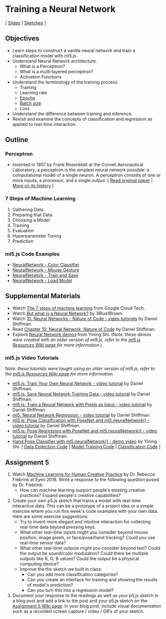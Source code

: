# Training a Neural Network

[ [Slides](https://docs.google.com/presentation/d/1OKT_80niROeM37g5XLW-M8L_JHCGCxtJ2HIExuOFQCk/) \| [Sketches](https://editor.p5js.org/jackbdu/collections/kjuPKBzeH) ]

## Objectives

-   Learn steps to construct a vanilla neural network and train a classification model with ml5.js.
-   Understand Neural Network architecture.
    -   What is a Perceptron?
    -   What is a multi-layered perceptron?
    -   Activation Functions
-   Understand the terminology of the training process.
    -   Training
    -   Learning rate
    -   [Epochs](https://docs.ml5js.org/#/learn/ml5-glossary?id=epochs)
    -   [Batch size](https://docs.ml5js.org/#/learn/ml5-glossary?id=batch-size)
    -   Loss
-   Understand the difference between training and inference.
-   Revisit and examine the concepts of classification and regression as applied to real-time interaction.

## Outline

### Perceptron

-   Invented in 1957 by Frank Rosenblatt at the Cornell Aeronautical Laboratory, a perceptron is the simplest neural network possible: a computational model of a single neuron. A perceptron consists of one or more inputs, a processor, and a single output. [ [Read original paper](http://www.ling.upenn.edu/courses/cogs501/Rosenblatt1958.pdf) \| [More on its history](https://github.com/jackbdu/Intro-ML-Arts-IMA-Summer24/wiki/Neural-Networks-History) ]

### 7 Steps of Machine Learning

1. Gathering Data
2. Preparing that Data
3. Choosing a Model
4. Training
5. Evaluation
6. Hyperparameter Tuning
7. Prediction

### ml5.js Code Examples

-   [NeuralNetwork - Color Classifier](https://editor.p5js.org/ml5/sketches/eGHBdmCLe)
-   [NeuralNetwork - Mouse Gesture](https://editor.p5js.org/ml5/sketches/FdXAgrA3N)
-   [NeuralNetwork - Train and Save](https://editor.p5js.org/ml5/sketches/rR51vvi-u)
-   [NeuralNetwork - Load Model](https://editor.p5js.org/ml5/sketches/U-aljtx7x)

## Supplemental Materials

-   Watch [The 7 steps of machine learning](https://www.youtube.com/watch?v=nKW8Ndu7Mjw) from Google Cloud Tech.
-   Watch [But what _is_ a Neural Network?](https://youtu.be/aircAruvnKk?list=PLZHQObOWTQDNU6R1_67000Dx_ZCJB-3pi) by 3Blue1Brown.
-   Watch [10. Neural Networks - Nature of Code - video tutorials](https://youtu.be/XJ7HLz9VYz0?list=PLRqwX-V7Uu6aCibgK1PTWWu9by6XFdCfh) by Daniel Shiffman.
-   Read [Chapter 10: Neural Network, Nature of Code](https://natureofcode.com/book/chapter-10-neural-networks/) by Daniel Shiffman.
-   Explore [Neural Network demos](https://github.com/yining1023/machine-learning-for-the-web/tree/main/week8-diynn) from Yining Shi. (_Note: these demos were created with an older version of ml5.js, refer to the [ml5.js Resources Wiki page](https://github.com/jackbdu/Intro-ML-Arts-IMA-Summer24/wiki/ml5.js-Resources) for more information._)

### ml5.js Video Tutorials

_Note: these tutorials were taught using an older version of ml5.js, refer to the [ml5.js Resources Wiki page](https://github.com/jackbdu/Intro-ML-Arts-IMA-Summer24/wiki/ml5.js-Resources) for more information._

-   [ml5.js: Train Your Own Neural Network - video tutorial](https://youtu.be/8HEgeAbYphA?list=PLRqwX-V7Uu6YPSwT06y_AEYTqIwbeam3y) by Daniel Shiffman.
-   [ml5.js: Save Neural Network Training Data - video tutorial](https://youtu.be/q6cwxORPDo8?list=PLRqwX-V7Uu6YPSwT06y_AEYTqIwbeam3y) by Daniel Shiffman.
-   [ml5.js: Train a Neural Network with Pixels as Input - video tutorial](https://youtu.be/UaKab6h9Z0I?list=PLRqwX-V7Uu6YPSwT06y_AEYTqIwbeam3y) by Daniel Shiffman.
-   [ml5: Neural Network Regression - video tutorial](https://youtu.be/fFzvwdkzr_c?list=PLRqwX-V7Uu6YPSwT06y_AEYTqIwbeam3y) by Daniel Shiffman.
-   [ml5.js: Pose Classification with PoseNet and ml5.neuralNetwork() - video tutorial](https://youtu.be/FYgYyq-xqAw?list=PLRqwX-V7Uu6YPSwT06y_AEYTqIwbeam3y) by Daniel Shiffman.
-   [ml5.js: Pose Regression with PoseNet and ml5.neuralNetwork() - video tutorial](https://youtu.be/lob74HqHYJ0?list=PLRqwX-V7Uu6YPSwT06y_AEYTqIwbeam3y) by Daniel Shiffman.
-   [Hand Pose Classifier with ml5.neuralNetwork() - demo video](https://www.loom.com/share/420fa5941dea411491af817011622c86) by Yining Shi. [ [Data Collection Code](https://editor.p5js.org/yining/sketches/dCoPm-Opb) \| [Model Training Code](https://editor.p5js.org/yining/sketches/IrBFfXbSF) \| [Classification Code](https://editor.p5js.org/yining/sketches/6cFF9-L-Z) ]

## Assignment 5

1. Watch [Machine Learning for Human Creative Practice](https://vimeo.com/287094397) by Dr. Rebecca Fiebrink at Eyeo 2018. Write a response to the following question posed by Dr. Fiebrink:
    - How can machine learning support people's existing creative practices? Expand people's creative capabilities?
2. Create your own p5.js sketch that trains a model with real-time interactive data. This can be a prototype of a project idea or a simple exercise where you run this week's code examples with your own data. Here are some exercise suggestions:
    - Try to invent more elegant and intuitive interaction for collecting real-time data beyond pressing keys.
    - What other real-time inputs might you consider beyond mouse position, image pixels, or face/pose/hand tracking? Could you use real-time sensor data?
    - What other real-time outputs might you consider beyond text? Could the output be sound/color modulation? Could there be multiple outputs like R, G, B values? Could the output be a physical computing device?
    - Improve the the sketch we built in class:
        - Can you add more classification categories?
        - Can you create an interface for training and showing the results of model's prediction?
        - Can you turn this into a regression model?
3. Document your response to the readings as well as your p5.js sketch in a blog post and add a link to the post and your p5.js sketch on the [Assignment 5 Wiki page](https://github.com/jackbdu/Intro-ML-Arts-IMA-Summer24/wiki/Assignment-5). In your blog post, include visual documentation such as a recorded screen capture / video / GIFs of your sketch.
